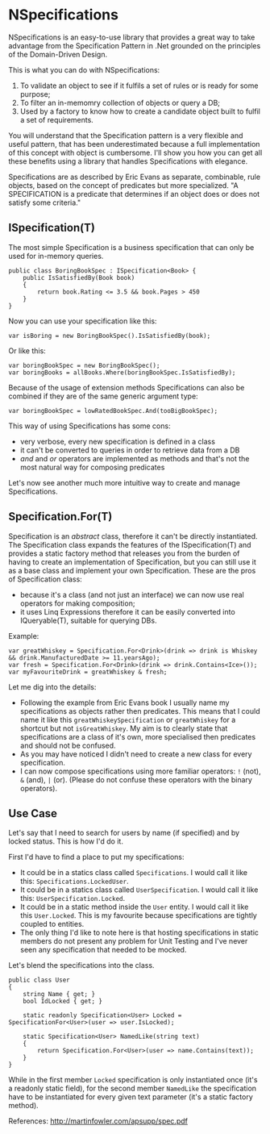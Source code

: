 NSpecifications
====

NSpecifications is an easy-to-use library that provides a great way to take advantage from the Specification Pattern in .Net grounded on the principles of the  Domain-Driven Design.

This is what you can do with NSpecifications:

 1. To validate an object to see if it fulfils a set of rules or is ready for some purpose;
 2. To filter an in-memomry collection of objects or query a DB;
 3. Used by a factory to know how to create a candidate object built to fulfil a set of requirements.

You will understand that the Specification pattern is a very flexible and useful pattern, that has been underestimated because a full implementation of this concept with object is cumbersome. I'll show you how you can get all these benefits using a library that handles Specifications with elegance.

Specifications are as described by Eric Evans as separate, combinable, rule objects, based on the concept of predicates but more specialized. "A SPECIFICATION is a predicate that determines if an object does or does not satisfy some criteria."

ISpecification(T)
--------------
The most simple Specification is a business specification that can only be used for in-memory queries. 

    public class BoringBookSpec : ISpecification<Book> {
	    public IsSatisfiedBy(Book book)
	    {
		    return book.Rating <= 3.5 && book.Pages > 450
	    }
    }

Now you can use your specification like this:

    var isBoring = new BoringBookSpec().IsSatisfiedBy(book);

Or like this:

    var boringBookSpec = new BoringBookSpec();
    var boringBooks = allBooks.Where(boringBookSpec.IsSatisfiedBy);

Because of the usage of extension methods Specifications can also be combined if they are of the same generic argument type:

    var boringBookSpec = lowRatedBookSpec.And(tooBigBookSpec);

This way of using Specifications has some cons:

 - very verbose, every new specification is defined in a class
 - it can't be converted to queries in order to retrieve data from a DB
 - *and* and *or* operators are implemented as methods and that's not the most natural way for composing predicates 

Let's now see another much more intuitive way to create and manage Specifications.

## Specification.For(T) ##

Specification is an *abstract* class, therefore it can't be directly instantiated. The Specification class expands the features of the ISpecification(T) and provides a static factory method that releases you from the burden of having to create an implementation of Specification, but you can still use it as a base class and implement your own Specification. These are the pros of Specification class:

 - because it's a class (and not just an interface) we can now use real operators for making composition;
 - it uses Linq Expressions therefore it can be easily converted into IQueryable(T), suitable for querying DBs. 

Example:

    var greatWhiskey = Specification.For<Drink>(drink => drink is Whiskey && drink.ManufacturedDate >= 11.yearsAgo);
    var fresh = Specification.For<Drink>(drink => drink.Contains<Ice>());
    var myFavouriteDrink = greatWhiskey & fresh;
    
Let me dig into the details:

 - Following the example from Eric Evans book I usually name my  specifications as objects rather then predicates. This means that I could name it like this `greatWhiskeySpecification` or `greatWhiskey` for a shortcut but not `isGreatWhiskey`. My aim is to clearly state that specifications are a class of it's own, more specialised then predicates and should not be confused. 
 - As you may have noticed I didn't need to create a new class for every specification.
 - I can now compose specifications using more familiar operators: `!` (not), `&` (and), `|` (or). (Please do not confuse these operators with the binary operators).

## Use Case ##

Let's say that I need to search for users by name (if specified) and by locked status. This is how I'd do it.

First I'd have to find a place to put my specifications: 

 - It could be in a statics class called `Specifications`. I would call it like this: `Specifications.LockedUser`.   
 - It could be in a statics class called `UserSpecification`. I would call it like this: `UserSpecification.Locked`.  
 - It could be in a static method inside the `User` entity. I would call it like this `User.Locked`. This is my favourite because  specifications are tightly coupled to entities. 
 - The only thing I'd like to note here is that hosting specifications in static members do not present any problem for Unit Testing and I've never seen any specification that needed to be mocked.

Let's blend the specifications into the class.

    public class User 
    {
	    string Name { get; }
	    bool IdLocked { get; }
	    
	    static readonly Specification<User> Locked = SpecificationFor<User>(user => user.IsLocked);  
	    
	    static Specification<User> NamedLike(string text) 
	    {
		    return Specification.For<User>(user => name.Contains(text));
	    }
    }

While in the first member `Locked` specification is only instantiated once (it's a readonly static field), for the second member `NamedLike` the specification have to be instantiated for every given text parameter (it's a static factory method).




 





References:
http://martinfowler.com/apsupp/spec.pdf


